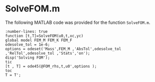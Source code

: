 # SolveFOM.m 

The following MATLAB code was provided for the function `SolveFOM.m`.

```{code} matlab
:number-lines: true
function [t,T]=SolveFOM(u0,t,xc,yc)
global model FEM_M FEM_K FEM_F 
odesolve_tol = 1e-6;
options = odeset('Mass',FEM_M ,'AbsTol',odesolve_tol ,'RelTol',odesolve_tol ,'Stats','on');
disp('Solving FOM');
tic
[t , T] = ode45(@FOM_rhs,t,u0',options );
toc
T = T';
```